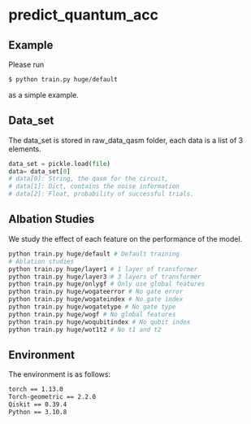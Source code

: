 # predict_quantum_acc
## Example
Please run
```bash
$ python train.py huge/default
```
as a simple example.
## Data_set
The data_set is stored in raw_data_qasm folder, each data is a list of 3 elements.
```python
data_set = pickle.load(file)
data= data_set[0]
# data[0]: String, the qasm for the circuit,
# data[1]: Dict, contains the noise information
# data[2]: Float, probability of successful trials.
```
## Albation Studies
We study the effect of each feature on the performance of the model.
```bash
python train.py huge/default # Default training
# Ablation studies
python train.py huge/layer1 # 1 layer of transformer
python train.py huge/layer3 # 3 layers of transformer
python train.py huge/onlygf # Only use global features
python train.py huge/wogateerror # No gate error
python train.py huge/wogateindex # No gate index
python train.py huge/wogatetype # No gate type
python train.py huge/wogf # No global features
python train.py huge/woqubitindex # No qubit index
python train.py huge/wot1t2 # No t1 and t2
```
## Environment
The environment is as follows:
```bash
torch == 1.13.0
Torch-geometric == 2.2.0
Qiskit == 0.39.4
Python == 3.10.8
```
